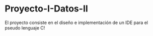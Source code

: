 # Proyecto-I-Datos-II
El proyecto consiste en el diseño e implementación de un IDE para el pseudo lenguaje C!
